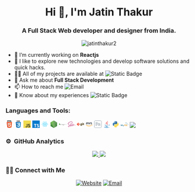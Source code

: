 
<h1 align="center">Hi 👋, I'm Jatin Thakur</h1>
<h3 align="center">A Full Stack Web developer and designer from India.</h3>

<p align="center"> <img src="https://komarev.com/ghpvc/?username=jatinthakur2&label=Profile%20views&color=0e75b6&style=flat" alt="jatinthakur2" /> </p>


- 🔭 I’m currently working on **Reactjs**
- 🌱 I like to explore new technologies and develop software solutions and quick hacks.
- 👨‍💻 All of my projects are available at <img alt="Static Badge" src="https://img.shields.io/badge/%20Github-JatinThakur%20-logo?style=flate&logo=github&color=blue&link=https%3A%2F%2Fgithub.com%2FJatinThakur2">
- 💬 Ask me about **Full Stack Development**
- 📫 How to reach me <img alt="Email" src="https://img.shields.io/badge/%20Email%20-jatinthakur3333%40gmail.com-logo?style=flate&logo=gmail&color=orange&link=jatinthakur3333%40gmail.com">
- 📄 Know about my experiences <img alt="Static Badge" src="https://img.shields.io/badge/%20linkedin-JatinThakur%20-logo?style=flate&logo=linkedin&color=blue&link=https%3A%2F%2Fwww.linkedin.com%2Fin%2Fjatin-thakur-249938169%2F">

<h3 align="left">Languages and Tools:</h3>

<code><img height="20" src="https://raw.githubusercontent.com/github/explore/80688e429a7d4ef2fca1e82350fe8e3517d3494d/topics/html/html.png"></code>
<code><img height="20" src="https://raw.githubusercontent.com/github/explore/80688e429a7d4ef2fca1e82350fe8e3517d3494d/topics/css/css.png"></code>
<code><img height="20" src="https://raw.githubusercontent.com/github/explore/80688e429a7d4ef2fca1e82350fe8e3517d3494d/topics/javascript/javascript.png"></code>
<code><img height="20" src="https://raw.githubusercontent.com/github/explore/80688e429a7d4ef2fca1e82350fe8e3517d3494d/topics/typescript/typescript.png"></code>
<code><img height="20" src="https://raw.githubusercontent.com/github/explore/80688e429a7d4ef2fca1e82350fe8e3517d3494d/topics/react/react.png"></code>
<code><img height="20" src="https://raw.githubusercontent.com/github/explore/80688e429a7d4ef2fca1e82350fe8e3517d3494d/topics/nodejs/nodejs.png"></code>
<code><img height="20" src="https://raw.githubusercontent.com/github/explore/80688e429a7d4ef2fca1e82350fe8e3517d3494d/topics/mongodb/mongodb.png"></code>
<code><img height="20" src="https://raw.githubusercontent.com/github/explore/80688e429a7d4ef2fca1e82350fe8e3517d3494d/topics/sass/sass.png"></code>
<code><img height="20" src="https://raw.githubusercontent.com/github/explore/80688e429a7d4ef2fca1e82350fe8e3517d3494d/topics/git/git.png"></code>
<code><img height="20" src="https://raw.githubusercontent.com/github/explore/80688e429a7d4ef2fca1e82350fe8e3517d3494d/topics/aws/aws.png"></code>
<code><img height="20" src="https://raw.githubusercontent.com/devicons/devicon/master/icons/photoshop/photoshop-line.svg"></code>
<code><img height="20" src="https://raw.githubusercontent.com/devicons/devicon/master/icons/java/java-original.svg"></code>
<code><img height="20" src="https://raw.githubusercontent.com/devicons/devicon/master/icons/python/python-original.svg"></code>
<code><img height="20" src="https://raw.githubusercontent.com/devicons/devicon/master/icons/mysql/mysql-original-wordmark.svg"></code>
<code><img height="20" src="https://www.vectorlogo.zone/logos/figma/figma-icon.svg"></code>



### ⚙️ &nbsp;GitHub Analytics

<p align="center">
<a href="https://github.com/dayasingh22">
  <img height="180em" src="https://github-readme-stats-eight-theta.vercel.app/api?username=JatinThakur2&show_icons=true&theme=algolia&include_all_commits=true&count_private=true"/>
  <img height="180em" src="https://github-readme-stats-eight-theta.vercel.app/api/top-langs/?username=JatinThakur2&layout=compact&langs_count=8&theme=algolia"/>
</a>
</p>

<h3> 🤝🏻 Connect with Me </h3>
<p align="center">
<a href="https://jatin-thakur.vercel.app/"><img alt="Website" src="https://img.shields.io/badge/%20Website%20-%20Jatin%20Thakur-logo?style=flate&logo=React&link=https%3A%2F%2Fjatin-thakur.vercel.app%2F"></a>
<a href="mailto:jatinthakur3333@gmail.com"><img alt="Email" src="https://img.shields.io/badge/%20Email%20-jatinthakur3333%40gmail.com-logo?style=flate&logo=gmail&color=orange&link=jatinthakur3333%40gmail.com"></a>



